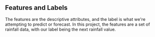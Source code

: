 ## Features and Labels

The features are the descriptive attributes, and the label is what we're attempting to predict or forecast. In this project, 
the features are a set of rainfall data, with our label being the next rainfall value. 
